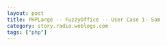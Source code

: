 ```yaml
---
layout: post
title: PHPLarge -- FuzzyOffice -- User Case 1- Sam
category: story.radio.weblogs.com
tags: ["php"]
---
```

<head>
<meta http-equiv="Content-Type" content="text/html; charset=UTF-8">
    <meta http-equiv="Expires" content="Mon, 01 Jan 1990 01:00:00 GMT">
    <title>PHPLarge :: FuzzyOffice :: User Case 1: Sam</title>
    <style type="text/css">
      body {
        margin-top: 0px;
        margin-left: 0px;
        margin-right: 0px;
        margin-bottom: 0px;
        }

      body, td, p {
        font-family: verdana, sans-serif;
        font-size: 90%;
        }

      h2 { 
        font-family: Verdana, Arial, Helvetica, sans-serif; font-size: 24px; font-weight: bold
        }
      .header {
        font-family: Verdana, Arial, Helvetica, sans-serif; font-size: 40px; font-weight: bold
        }
      .realsmall {
        font-family: Verdana, Arial, Helvetica, sans-serif; font-size: 9px;
        }
      .small {
        font-family: Verdana, Arial, Helvetica, sans-serif; font-size: 10px;
        }
      </style>
    </head>

| 

 |

| ![](http://radio.weblogs.com/0103807/images/trans60x60.gif)  
 | Last updated: 8/19/2002; 10:35:50 AM  
 | ![](http://radio.weblogs.com/0103807/images/trans60x60.gif) |

| ![](http://radio.weblogs.com/0103807/images/trans60x1.gif)  
 | 

<font size="+3"><b><a href="http://radio.weblogs.com/0103807/" style="color:black; text-decoration:none">The FuzzyBlog!</a></b></font>  
_Marketing 101. Consulting 101. PHP Consulting. Random geeky stuff. I Blog Therefore I Am._

<font size="+1"><b>PHPLarge :: FuzzyOffice :: User Case 1: Sam</b></font>

<font size="+1"><b>PHPLarge :: FuzzyOffice :: 004 - User Case 1: Sam</b></font>

## Day 1: Jackie

Jacquelin, who goes by Jackie, lives with her mother in Park Ridge, Illinois, outside Chicago. She is 19 years old, a senior in high school, and she is an A student. The reason she is an A student is partly because she has private tutors to help her, but mostly because she studies diligently and reads voraciously. She has all of her textbooks on audiocassette, which she listens to on a special tape player that can intelligibly play the tapes at 3 times their normal speed with minimal distortion. She has been blind for 8 years.

Since she was not born blind, Jackie understands sighted concepts like colors, and she still talks about colors with her mother in terms of things that were in her life "before". The one thing she does not talk about is the car accident that killed her father and left her blind; it is only referred to indirectly by prepositions: "before" and "after". "This is green like the walls of the living room before." "It's sort of like that pink sweater you wore before, only lighter." And so forth.

Jackie is two years behind her classmates in school, due to her difficulty adjusting to life immediately after. This fall, she will be attending the University of Chicago and majoring in comparative literature. She is excited about going to college, partly because she hopes to make new friends, and partly because she will be able to do so much more of her classwork online: reading class schedules, submitting papers, and instant messaging with her professors and classmates. She has few friends in her high school; she spends most of her time with her mother, and the rest online.

She spends over $300 a month on audio books, music, and the usual array of geek gadgets. Most of her audio books are still on tape, although she is finding more and more interesting reading material that she can download and have her eBook reader read to her. Music on CD, and gadgets, gadgets, gadgets, all from online retailers.

It's not that online shopping is necessarily easy, but it's light years ahead of taking the train to the local mall and trying to get a saleperson's attention. Also, shopping online is something she can do without her guide dog, Arthur. She dislikes Arthur; he's not as good as her previous guide dogs, Lancelot and Guinevere, both of whom are now retired and live with her and her mother. She tells them apart by their collars; Arthur has a smooth collar, Lancelot's is spiked, Guinevere's is grooved.

Like the majority of blind people, Jackie knows very little Braille. She has a Braille label maker to mark her CDs, but she can not read Braille books, because they are written in grade 2 Braille, which she has never learned. When she shops and plays online, she uses the latest version of [JAWS](http://www.freedomscientific.com/fs_products/software_jaws.asp), a screen reader that integrates with Internet Explorer on Windows. JAWS uses an advanced text-to-speech synthesizer to read web sites aloud. It also has a mind-numbing array of esoteric keyboard shortcuts for navigating through web sites, all of which Jackie has memorized. She can read well-designed web sites even more quickly than she can read her audio textbooks.

<script src="http://radiocomments.userland.com/comments?u=103807&amp;c=counts" type="text/javascript"></script>[comment&nbsp;[<script type="text/javascript" language="JavaScript">commentCounter ("stories/2002/08/19/phplargeFuzzyofficeUserCase1Sam")</script>]](http://radiocomments.userland.com/comments?u=103807&p=stories%2F2002%2F08%2F19%2FphplargeFuzzyofficeUserCase1Sam&link=http%3A%2F%2Fradio.weblogs.com%2F0103807%2Fstories%2F2002%2F08%2F19%2FphplargeFuzzyofficeUserCase1Sam.txt "Click here to comment on this page.")

<script language="JavaScript" type="text/javascript"><!--
	var imageUrl = "http://radio.xmlstoragesystem.com/weblogStats/count.gif";
	var imageTag = "<img src=\"" + imageUrl + "?group=radio1&usernum=103807&referer=" + escape (document.referrer) + "\" height=\"1\" width=\"1\">";
	document.write (imageTag);
	//--></script>

 | ![](http://radio.weblogs.com/0103807/images/trans60x1.gif)  
 |
| ![](http://radio.weblogs.com/0103807/images/trans60x60.gif)  
 | Copyright 2002 © The FuzzyStuff  
 | ![](http://radio.weblogs.com/0103807/images/trans60x60.gif)  
 |


